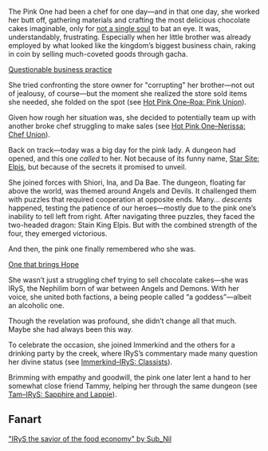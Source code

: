 The Pink One had been a chef for one day—and in that one day, she worked her butt off, gathering materials and crafting the most delicious chocolate cakes imaginable, only for [not a single soul](https://www.youtube.com/live/axlJjQQ_rzU?si=Hk_cFQIe4t9Hkm8x&t=485) to bat an eye. It was, understandably, frustrating. Especially when her little brother was already employed by what looked like the kingdom’s biggest business chain, raking in coin by selling much-coveted goods through gacha.

[Questionable business practice](#embed:https://www.youtube.com/live/axlJjQQ_rzU?si=b8NxQYC2U1P93sbS&t=784)

She tried confronting the store owner for "corrupting" her brother—not out of jealousy, of course—but the moment she realized the store sold items she needed, she folded on the spot (see [Hot Pink One–Roa: Pink Union](#edge:irys-raora)).

Given how rough her situation was, she decided to potentially team up with another broke chef struggling to make sales (see [Hot Pink One–Nerissa: Chef Union](#edge:irys-nerissa)).

Back on track—today was a big day for the pink lady. A dungeon had opened, and this one _called_ to her. Not because of its funny name, [Star Site: Elpis](https://www.youtube.com/live/axlJjQQ_rzU?si=kiT67P23j1CsC3Zx&t=3512), but because of the secrets it promised to unveil.

She joined forces with Shiori, Ina, and Da Bae. The dungeon, floating far above the world, was themed around Angels and Devils. It challenged them with puzzles that required cooperation at opposite ends. Many... _descents_ happened, testing the patience of our heroes—mostly due to the pink one’s inability to tell left from right. After navigating three puzzles, they faced the two-headed dragon: Stain King Elpis. But with the combined strength of the four, they emerged victorious.

And then, the pink one finally remembered who she was.

[One that brings Hope](#embed:https://www.youtube.com/live/axlJjQQ_rzU?si=0Hi16X4sdeWI_MnW&t=6194)

She wasn’t just a struggling chef trying to sell chocolate cakes—she was IRyS, the Nephilim born of war between Angels and Demons. With her voice, she united both factions, a being people called “a goddess”—albeit an alcoholic one.

Though the revelation was profound, she didn’t change all that much. Maybe she had always been this way.

To celebrate the occasion, she joined Immerkind and the others for a drinking party by the creek, where IRyS’s commentary made many question her divine status (see [Immerkind–IRyS: Classists](#edge:cecilia-irys)).

Brimming with empathy and goodwill, the pink one later lent a hand to her somewhat close friend Tammy, helping her through the same dungeon (see [Tam–IRyS: Sapphire and Lappie](#edge:irys-kronii)).

## Fanart

["IRyS the savior of the food economy" by Sub_Nil](https://x.com/SubNil4/status/1920153037156573445)
